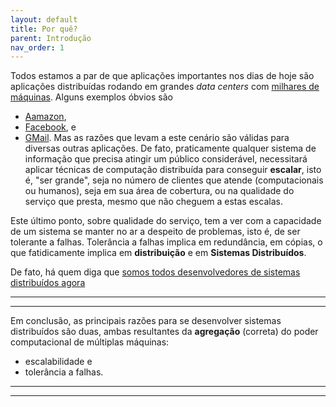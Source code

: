 ```yaml
---
layout: default
title: Por quê?
parent: Introdução
nav_order: 1
---
```



Todos estamos a par de que aplicações importantes nos dias de hoje são aplicações distribuídas rodando em grandes *data centers* com [milhares de máquinas](https://youtu.be/D77WDo881Pc).
Alguns exemplos óbvios são 
* [Aamazon](https://www.amazon.com), 
* [Facebook](https://www.facebook.com), e 
* [GMail](https://www.gmail.com).
Mas as razões que levam a este cenário são válidas para diversas outras aplicações.
De fato, praticamente qualquer sistema de informação que precisa atingir um público considerável, necessitará aplicar técnicas de computação distribuída para conseguir **escalar**, isto é, "ser grande", seja no número de clientes que atende (computacionais ou humanos), seja em sua área de cobertura, ou na qualidade do serviço que presta, mesmo que não cheguem a estas escalas. 

Este último ponto, sobre qualidade do serviço, tem a ver com a capacidade de um sistema se manter no ar a despeito de problemas, isto é, de ser tolerante a falhas. 
Tolerância a falhas implica em redundância, em cópias, o que fatidicamente implica em **distribuição** e em **Sistemas Distribuídos**.

De fato, há quem diga que [somos todos desenvolvedores de sistemas distribuídos agora](https://devclass.com/2019/08/16/pivotal-cto-kubernetes-means-were-all-distributed-systems-programmers-now/)


---
---
Em conclusão, as principais razões para se desenvolver sistemas distribuídos são duas, ambas resultantes da **agregação** (correta) do poder computacional de múltiplas máquinas:
* escalabilidade e
* tolerância a falhas.

---
---
